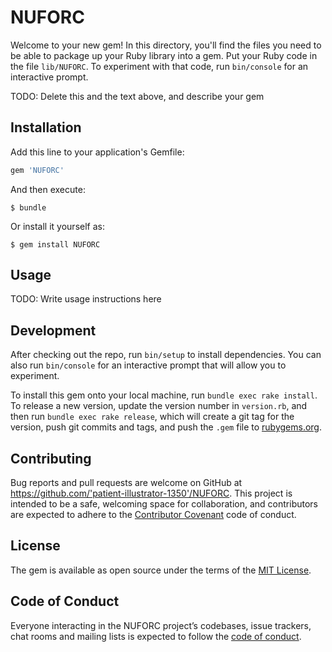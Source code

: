 # NUFORC

Welcome to your new gem! In this directory, you'll find the files you need to be able to package up your Ruby library into a gem. Put your Ruby code in the file `lib/NUFORC`. To experiment with that code, run `bin/console` for an interactive prompt.

TODO: Delete this and the text above, and describe your gem

## Installation

Add this line to your application's Gemfile:

```ruby
gem 'NUFORC'
```

And then execute:

    $ bundle

Or install it yourself as:

    $ gem install NUFORC

## Usage

TODO: Write usage instructions here

## Development

After checking out the repo, run `bin/setup` to install dependencies. You can also run `bin/console` for an interactive prompt that will allow you to experiment.

To install this gem onto your local machine, run `bundle exec rake install`. To release a new version, update the version number in `version.rb`, and then run `bundle exec rake release`, which will create a git tag for the version, push git commits and tags, and push the `.gem` file to [rubygems.org](https://rubygems.org).

## Contributing

Bug reports and pull requests are welcome on GitHub at https://github.com/'patient-illustrator-1350'/NUFORC. This project is intended to be a safe, welcoming space for collaboration, and contributors are expected to adhere to the [Contributor Covenant](http://contributor-covenant.org) code of conduct.

## License

The gem is available as open source under the terms of the [MIT License](https://opensource.org/licenses/MIT).

## Code of Conduct

Everyone interacting in the NUFORC project’s codebases, issue trackers, chat rooms and mailing lists is expected to follow the [code of conduct](https://github.com/'patient-illustrator-1350'/NUFORC/blob/master/CODE_OF_CONDUCT.md).
